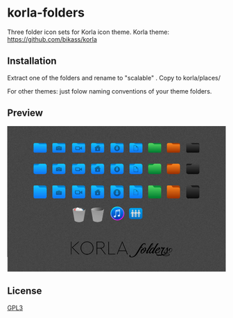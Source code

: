 # korla-folders


Three folder icon sets for Korla icon theme.
Korla theme: https://github.com/bikass/korla

## Installation

Extract one of the folders and rename to "scalable" . Copy to korla/places/

For other themes: just folow naming conventions of your theme folders.
    


## Preview

![](folders_pic.jpg)


## License

[GPL3](https://www.gnu.org/licenses/gpl-3.0-standalone.html)
